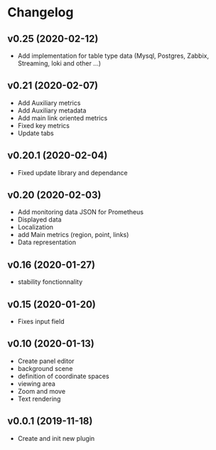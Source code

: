 # Changelog

## v0.25 (2020-02-12)

- Add implementation for table type data (Mysql, Postgres, Zabbix, Streaming, loki and other ...)

## v0.21 (2020-02-07)

- Add Auxiliary metrics
- Add Auxiliary metadata
- Add main link oriented metrics
- Fixed key metrics
- Update tabs

## v0.20.1 (2020-02-04)

- Fixed update library and dependance

## v0.20 (2020-02-03)

- Add monitoring data JSON for Prometheus
- Displayed data
- Localization
- add Main metrics (region, point, links)
- Data representation

## v0.16 (2020-01-27)

- stability fonctionnality

## v0.15 (2020-01-20)

- Fixes input field

## v0.10 (2020-01-13)

- Create panel editor
- background scene
- definition of coordinate spaces
- viewing area
- Zoom and move
- Text rendering

## v0.0.1 (2019-11-18)

- Create and init new plugin
